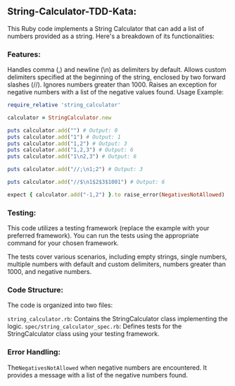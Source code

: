 ## String-Calculator-TDD-Kata:
This Ruby code implements a String Calculator that can add a list of numbers provided as a string. Here's a breakdown of its functionalities:

### Features:

Handles comma (,) and newline (\n) as delimiters by default.
Allows custom delimiters specified at the beginning of the string, enclosed by two forward slashes (//).
Ignores numbers greater than 1000.
Raises an exception for negative numbers with a list of the negative values found.
Usage Example:

```ruby
require_relative 'string_calculator'

calculator = StringCalculator.new

puts calculator.add("") # Output: 0
puts calculator.add("1") # Output: 1
puts calculator.add("1,2") # Output: 3
puts calculator.add("1,2,3") # Output: 6
puts calculator.add("1\n2,3") # Output: 6

puts calculator.add("//;\n1;2") # Output: 3

puts calculator.add("//$\n1$2$3$1001") # Output: 6

expect { calculator.add("-1,2") }.to raise_error(NegativesNotAllowed)  # RSpec for testing
```
### Testing:

This code utilizes a testing framework (replace the example with your preferred framework). You can run the tests using the appropriate command for your chosen framework.

The tests cover various scenarios, including empty strings, single numbers, multiple numbers with default and custom delimiters, numbers greater than 1000, and negative numbers.

### Code Structure:

The code is organized into two files:

`string_calculator.rb`: Contains the StringCalculator class implementing the logic.
`spec/string_calculator_spec.rb`: Defines tests for the StringCalculator class using your testing framework.
### Error Handling:

The`NegativesNotAllowed` when negative numbers are encountered. It provides a message with a list of the negative numbers found.
